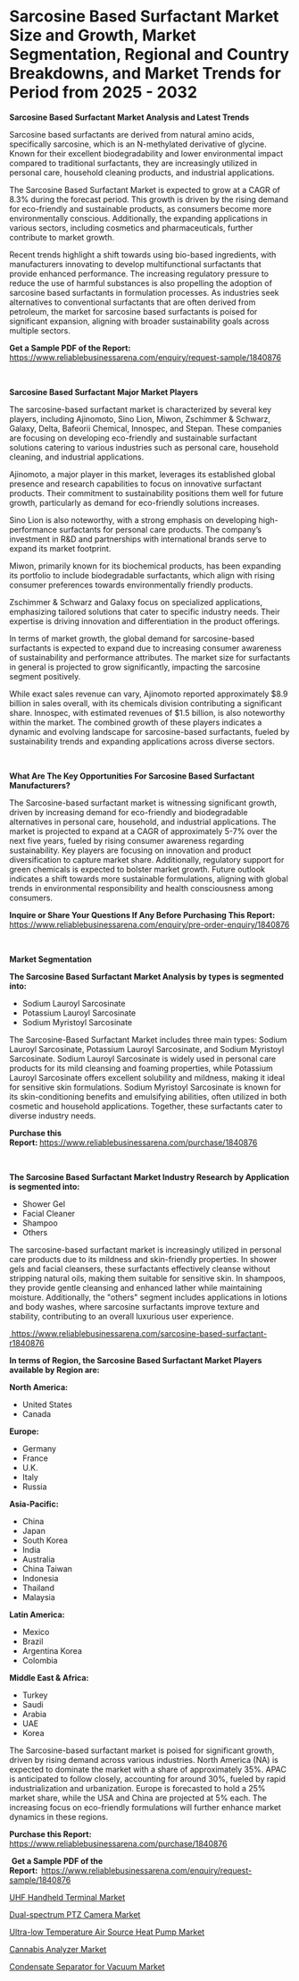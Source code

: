 <p><h1>Sarcosine Based Surfactant Market Size and Growth, Market Segmentation, Regional and Country Breakdowns, and Market Trends for Period from 2025 -  2032</h1></p><p><strong>Sarcosine Based Surfactant Market Analysis and Latest Trends</strong></p>
<p><p>Sarcosine based surfactants are derived from natural amino acids, specifically sarcosine, which is an N-methylated derivative of glycine. Known for their excellent biodegradability and lower environmental impact compared to traditional surfactants, they are increasingly utilized in personal care, household cleaning products, and industrial applications.</p><p>The Sarcosine Based Surfactant Market is expected to grow at a CAGR of 8.3% during the forecast period. This growth is driven by the rising demand for eco-friendly and sustainable products, as consumers become more environmentally conscious. Additionally, the expanding applications in various sectors, including cosmetics and pharmaceuticals, further contribute to market growth. </p><p>Recent trends highlight a shift towards using bio-based ingredients, with manufacturers innovating to develop multifunctional surfactants that provide enhanced performance. The increasing regulatory pressure to reduce the use of harmful substances is also propelling the adoption of sarcosine based surfactants in formulation processes. As industries seek alternatives to conventional surfactants that are often derived from petroleum, the market for sarcosine based surfactants is poised for significant expansion, aligning with broader sustainability goals across multiple sectors.</p></p>
<p><strong>Get a Sample PDF of the Report:&nbsp;</strong> <a href="https://www.reliablebusinessarena.com/enquiry/request-sample/1840876?utm_campaign=3497&utm_medium=2&utm_source=Github&utm_content=ia&utm_term=03042025&utm_id=sarcosine-based-surfactant">https://www.reliablebusinessarena.com/enquiry/request-sample/1840876</a></p>
<p>&nbsp;</p>
<p><strong>Sarcosine Based Surfactant Major Market Players</strong></p>
<p><p>The sarcosine-based surfactant market is characterized by several key players, including Ajinomoto, Sino Lion, Miwon, Zschimmer & Schwarz, Galaxy, Delta, Bafeorii Chemical, Innospec, and Stepan. These companies are focusing on developing eco-friendly and sustainable surfactant solutions catering to various industries such as personal care, household cleaning, and industrial applications.</p><p>Ajinomoto, a major player in this market, leverages its established global presence and research capabilities to focus on innovative surfactant products. Their commitment to sustainability positions them well for future growth, particularly as demand for eco-friendly solutions increases. </p><p>Sino Lion is also noteworthy, with a strong emphasis on developing high-performance surfactants for personal care products. The company’s investment in R&D and partnerships with international brands serve to expand its market footprint. </p><p>Miwon, primarily known for its biochemical products, has been expanding its portfolio to include biodegradable surfactants, which align with rising consumer preferences towards environmentally friendly products. </p><p>Zschimmer & Schwarz and Galaxy focus on specialized applications, emphasizing tailored solutions that cater to specific industry needs. Their expertise is driving innovation and differentiation in the product offerings.</p><p>In terms of market growth, the global demand for sarcosine-based surfactants is expected to expand due to increasing consumer awareness of sustainability and performance attributes. The market size for surfactants in general is projected to grow significantly, impacting the sarcosine segment positively.</p><p>While exact sales revenue can vary, Ajinomoto reported approximately $8.9 billion in sales overall, with its chemicals division contributing a significant share. Innospec, with estimated revenues of $1.5 billion, is also noteworthy within the market. The combined growth of these players indicates a dynamic and evolving landscape for sarcosine-based surfactants, fueled by sustainability trends and expanding applications across diverse sectors.</p></p>
<p>&nbsp;</p>
<p><strong>What Are The Key Opportunities For Sarcosine Based Surfactant Manufacturers?</strong></p>
<p><p>The Sarcosine-based surfactant market is witnessing significant growth, driven by increasing demand for eco-friendly and biodegradable alternatives in personal care, household, and industrial applications. The market is projected to expand at a CAGR of approximately 5-7% over the next five years, fueled by rising consumer awareness regarding sustainability. Key players are focusing on innovation and product diversification to capture market share. Additionally, regulatory support for green chemicals is expected to bolster market growth. Future outlook indicates a shift towards more sustainable formulations, aligning with global trends in environmental responsibility and health consciousness among consumers.</p></p>
<p><strong>Inquire or Share Your Questions If Any Before Purchasing This Report:</strong> <a href="https://www.reliablebusinessarena.com/enquiry/pre-order-enquiry/1840876?utm_campaign=3497&utm_medium=2&utm_source=Github&utm_content=ia&utm_term=03042025&utm_id=sarcosine-based-surfactant">https://www.reliablebusinessarena.com/enquiry/pre-order-enquiry/1840876</a></p>
<p>&nbsp;</p>
<p><strong>Market Segmentation</strong></p>
<p><strong>The Sarcosine Based Surfactant Market Analysis by types is segmented into:</strong></p>
<p><ul><li>Sodium Lauroyl Sarcosinate</li><li>Potassium Lauroyl Sarcosinate</li><li>Sodium Myristoyl Sarcosinate</li></ul></p>
<p><p>The Sarcosine-Based Surfactant Market includes three main types: Sodium Lauroyl Sarcosinate, Potassium Lauroyl Sarcosinate, and Sodium Myristoyl Sarcosinate. Sodium Lauroyl Sarcosinate is widely used in personal care products for its mild cleansing and foaming properties, while Potassium Lauroyl Sarcosinate offers excellent solubility and mildness, making it ideal for sensitive skin formulations. Sodium Myristoyl Sarcosinate is known for its skin-conditioning benefits and emulsifying abilities, often utilized in both cosmetic and household applications. Together, these surfactants cater to diverse industry needs.</p></p>
<p><strong>Purchase this Report:&nbsp;</strong><a href="https://www.reliablebusinessarena.com/purchase/1840876?utm_campaign=3497&utm_medium=2&utm_source=Github&utm_content=ia&utm_term=03042025&utm_id=sarcosine-based-surfactant">https://www.reliablebusinessarena.com/purchase/1840876</a></p>
<p>&nbsp;</p>
<p><strong>The Sarcosine Based Surfactant Market Industry Research by Application is segmented into:</strong></p>
<p><ul><li>Shower Gel</li><li>Facial Cleaner</li><li>Shampoo</li><li>Others</li></ul></p>
<p><p>The sarcosine-based surfactant market is increasingly utilized in personal care products due to its mildness and skin-friendly properties. In shower gels and facial cleansers, these surfactants effectively cleanse without stripping natural oils, making them suitable for sensitive skin. In shampoos, they provide gentle cleansing and enhanced lather while maintaining moisture. Additionally, the "others" segment includes applications in lotions and body washes, where sarcosine surfactants improve texture and stability, contributing to an overall luxurious user experience.</p></p>
<p><a href="https://www.reliablebusinessarena.com/sarcosine-based-surfactant-r1840876?utm_campaign=3497&utm_medium=2&utm_source=Github&utm_content=ia&utm_term=03042025&utm_id=sarcosine-based-surfactant">&nbsp;https://www.reliablebusinessarena.com/sarcosine-based-surfactant-r1840876</a></p>
<p><strong>In terms of Region, the Sarcosine Based Surfactant Market Players available by Region are:</strong></p>
<p>
    <p> <strong> North America: </strong>
        <ul>
            <li>United States</li>
            <li>Canada</li>
        </ul>
        </p> 
    <p> <strong> Europe: </strong>
        <ul>
            <li>Germany</li>
            <li>France</li>
            <li>U.K.</li>
            <li>Italy</li>
            <li>Russia</li>
        </ul>
        </p> 
    <p> <strong> Asia-Pacific: </strong>
        <ul>
            <li>China</li>
            <li>Japan</li>
            <li>South Korea</li>
            <li>India</li>
            <li>Australia</li>
            <li>China Taiwan</li>
            <li>Indonesia</li>
            <li>Thailand</li>
            <li>Malaysia</li>
        </ul>
        </p> 
    <p> <strong> Latin America: </strong>
        <ul>
            <li>Mexico</li>
            <li>Brazil</li>
            <li>Argentina Korea</li>
            <li>Colombia</li>
        </ul>
        </p> 
    <p> <strong> Middle East & Africa: </strong>
        <ul>
            <li>Turkey</li>
            <li>Saudi</li>
            <li>Arabia</li>
            <li>UAE</li>
            <li>Korea</li>
        </ul>
    </p>
    </p>
<p><p>The Sarcosine-based surfactant market is poised for significant growth, driven by rising demand across various industries. North America (NA) is expected to dominate the market with a share of approximately 35%. APAC is anticipated to follow closely, accounting for around 30%, fueled by rapid industrialization and urbanization. Europe is forecasted to hold a 25% market share, while the USA and China are projected at 5% each. The increasing focus on eco-friendly formulations will further enhance market dynamics in these regions.</p></p>
<p><strong>Purchase this Report: </strong><a href="https://www.reliablebusinessarena.com/purchase/1840876?utm_campaign=3497&utm_medium=2&utm_source=Github&utm_content=ia&utm_term=03042025&utm_id=sarcosine-based-surfactant">https://www.reliablebusinessarena.com/purchase/1840876</a></p>
<p>&nbsp;<strong>Get a Sample PDF of the Report:&nbsp;&nbsp;</strong><a href="https://www.reliablebusinessarena.com/enquiry/request-sample/1840876?utm_campaign=3497&utm_medium=2&utm_source=Github&utm_content=ia&utm_term=03042025&utm_id=sarcosine-based-surfactant">https://www.reliablebusinessarena.com/enquiry/request-sample/1840876</a></p>
<p><strong></strong></p>
<p><p><a href="https://www.linkedin.com/pulse/uhf-handheld-terminal-market-size-growing-cagr-95-from-r4pef?utm_campaign=3497&utm_medium=2&utm_source=Github&utm_content=ia&utm_term=03042025&utm_id=sarcosine-based-surfactant">UHF Handheld Terminal Market</a></p><p><a href="https://www.linkedin.com/pulse/latest-trend-analysis-dual-spectrum-ptz-camera-market-jaadf?utm_campaign=3497&utm_medium=2&utm_source=Github&utm_content=ia&utm_term=03042025&utm_id=sarcosine-based-surfactant">Dual-spectrum PTZ Camera Market</a></p><p><a href="https://www.linkedin.com/pulse/growth-forecast-ultra-low-temperature-air-source-heat-pump-market-4mdxf?utm_campaign=3497&utm_medium=2&utm_source=Github&utm_content=ia&utm_term=03042025&utm_id=sarcosine-based-surfactant">Ultra-low Temperature Air Source Heat Pump Market</a></p><p><a href="https://www.linkedin.com/pulse/comprehensive-cannabis-analyzer-report-industry-analysis-growth-fnszf?utm_campaign=3497&utm_medium=2&utm_source=Github&utm_content=ia&utm_term=03042025&utm_id=sarcosine-based-surfactant">Cannabis Analyzer Market</a></p><p><a href="https://www.linkedin.com/pulse/in-depth-condensate-separator-vacuum-market-study-2025-2032-one7f?utm_campaign=3497&utm_medium=2&utm_source=Github&utm_content=ia&utm_term=03042025&utm_id=sarcosine-based-surfactant">Condensate Separator for Vacuum Market</a></p></p>